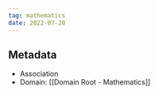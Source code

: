 ```yaml
---
tag: mathematics
date: 2022-07-20
---
```


## Metadata
- Association
- Domain: [[Domain Root - Mathematics]]